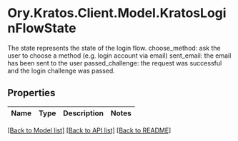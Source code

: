 # Ory.Kratos.Client.Model.KratosLoginFlowState
The state represents the state of the login flow.  choose_method: ask the user to choose a method (e.g. login account via email) sent_email: the email has been sent to the user passed_challenge: the request was successful and the login challenge was passed.

## Properties

Name | Type | Description | Notes
------------ | ------------- | ------------- | -------------

[[Back to Model list]](../README.md#documentation-for-models) [[Back to API list]](../README.md#documentation-for-api-endpoints) [[Back to README]](../README.md)

